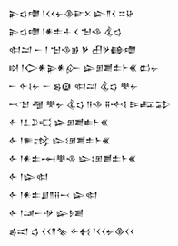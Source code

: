 <div class='block'>
<div class='line'>𒉌𒌓𒈩 𒁹𒌋𒌋𒉡𒆠𒄿𒉽 𒇽𒈫𒌋 𒇹𒄩</div>
<div class='line'>𒉌𒌓𒈩 𒁹𒀭𒉺𒈦 𒌋 𒈠𒈾 𒆬𒌓</div>
<div class='line'>𒊕𒁺 𒀸 𒁹 𒈠𒈾𒂊 𒃻 𒌷𒃻𒂵𒈩</div>
<div class='line'>𒊭 𒁹𒀖𒀭𒉌𒀭𒅎 𒇽𒁳𒋢𒉺𒈨𒌍 𒆗𒉡</div>
<div class='line'>𒀸 𒅆𒋙𒉡 𒀸 𒌗𒁈 𒊕𒁺 𒆬𒌓 𒋧𒉡</div>
<div class='line'>𒁁𒈠 𒆷 𒋧𒉡 𒆬𒌓 𒀀𒈾 𒐉𒋾𒋙 𒄿𒊐𒁉</div>
<div class='line'>𒅆 𒁹𒁇𒊒𒄣 𒇽𒁳𒋢𒉺𒈨𒌍</div>
<div class='line'>𒅆 𒁹𒊓𒃶 𒇽𒑱𒁳𒋢𒉺𒈨𒌍</div>
<div class='line'>𒅆 𒁹𒀭𒉺𒆰𒋧𒈾 𒇽𒑱𒁳𒋢𒉺𒈨𒌍</div>
<div class='line'>𒅆 𒁹𒇽𒊕</div>
<div class='line'>𒅆 𒁹𒀭𒉺𒋗𒈫𒍝𒁁 𒇽𒊕</div>
<div class='line'>𒅆 𒁹𒁼𒀸𒋩 𒇽𒊩𒋢</div>
<div class='line'>𒌗𒀊 𒌓 𒌋𒌋𒈫𒆚 𒅆𒈬 𒁹𒌋𒌋𒉡𒆠𒌋𒌋</div>
</div>